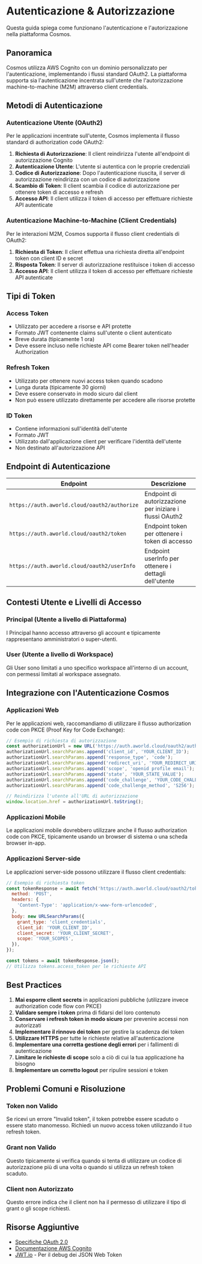 # Autenticazione & Autorizzazione

Questa guida spiega come funzionano l'autenticazione e l'autorizzazione nella piattaforma Cosmos.

## Panoramica

Cosmos utilizza AWS Cognito con un dominio personalizzato per l'autenticazione, implementando i flussi standard OAuth2. La piattaforma supporta sia l'autenticazione incentrata sull'utente che l'autorizzazione machine-to-machine (M2M) attraverso client credentials.

## Metodi di Autenticazione

### Autenticazione Utente (OAuth2)

Per le applicazioni incentrate sull'utente, Cosmos implementa il flusso standard di authorization code OAuth2:

1. **Richiesta di Autorizzazione**: Il client reindirizza l'utente all'endpoint di autorizzazione Cognito
2. **Autenticazione Utente**: L'utente si autentica con le proprie credenziali
3. **Codice di Autorizzazione**: Dopo l'autenticazione riuscita, il server di autorizzazione reindirizza con un codice di autorizzazione
4. **Scambio di Token**: Il client scambia il codice di autorizzazione per ottenere token di accesso e refresh
5. **Accesso API**: Il client utilizza il token di accesso per effettuare richieste API autenticate

### Autenticazione Machine-to-Machine (Client Credentials)

Per le interazioni M2M, Cosmos supporta il flusso client credentials di OAuth2:

1. **Richiesta di Token**: Il client effettua una richiesta diretta all'endpoint token con client ID e secret
2. **Risposta Token**: Il server di autorizzazione restituisce i token di accesso
3. **Accesso API**: Il client utilizza il token di accesso per effettuare richieste API autenticate

## Tipi di Token

### Access Token

- Utilizzato per accedere a risorse e API protette
- Formato JWT contenente claims sull'utente o client autenticato
- Breve durata (tipicamente 1 ora)
- Deve essere incluso nelle richieste API come Bearer token nell'header Authorization

### Refresh Token

- Utilizzato per ottenere nuovi access token quando scadono
- Lunga durata (tipicamente 30 giorni)
- Deve essere conservato in modo sicuro dal client
- Non può essere utilizzato direttamente per accedere alle risorse protette

### ID Token

- Contiene informazioni sull'identità dell'utente
- Formato JWT
- Utilizzato dall'applicazione client per verificare l'identità dell'utente
- Non destinato all'autorizzazione API

## Endpoint di Autenticazione

| Endpoint | Descrizione |
|----------|-------------|
| `https://auth.aworld.cloud/oauth2/authorize` | Endpoint di autorizzazione per iniziare i flussi OAuth2 |
| `https://auth.aworld.cloud/oauth2/token` | Endpoint token per ottenere i token di accesso |
| `https://auth.aworld.cloud/oauth2/userInfo` | Endpoint userInfo per ottenere i dettagli dell'utente |

## Contesti Utente e Livelli di Accesso

### Principal (Utente a livello di Piattaforma)

I Principal hanno accesso attraverso gli account e tipicamente rappresentano amministratori o super-utenti.

### User (Utente a livello di Workspace)

Gli User sono limitati a uno specifico workspace all'interno di un account, con permessi limitati al workspace assegnato.

## Integrazione con l'Autenticazione Cosmos

### Applicazioni Web

Per le applicazioni web, raccomandiamo di utilizzare il flusso authorization code con PKCE (Proof Key for Code Exchange):

```javascript
// Esempio di richiesta di autorizzazione
const authorizationUrl = new URL('https://auth.aworld.cloud/oauth2/authorize');
authorizationUrl.searchParams.append('client_id', 'YOUR_CLIENT_ID');
authorizationUrl.searchParams.append('response_type', 'code');
authorizationUrl.searchParams.append('redirect_uri', 'YOUR_REDIRECT_URI');
authorizationUrl.searchParams.append('scope', 'openid profile email');
authorizationUrl.searchParams.append('state', 'YOUR_STATE_VALUE');
authorizationUrl.searchParams.append('code_challenge', 'YOUR_CODE_CHALLENGE');
authorizationUrl.searchParams.append('code_challenge_method', 'S256');

// Reindirizza l'utente all'URL di autorizzazione
window.location.href = authorizationUrl.toString();
```

### Applicazioni Mobile

Le applicazioni mobile dovrebbero utilizzare anche il flusso authorization code con PKCE, tipicamente usando un browser di sistema o una scheda browser in-app.

### Applicazioni Server-side

Le applicazioni server-side possono utilizzare il flusso client credentials:

```javascript
// Esempio di richiesta token
const tokenResponse = await fetch('https://auth.aworld.cloud/oauth2/token', {
  method: 'POST',
  headers: {
    'Content-Type': 'application/x-www-form-urlencoded',
  },
  body: new URLSearchParams({
    grant_type: 'client_credentials',
    client_id: 'YOUR_CLIENT_ID',
    client_secret: 'YOUR_CLIENT_SECRET',
    scope: 'YOUR_SCOPES',
  }),
});

const tokens = await tokenResponse.json();
// Utilizza tokens.access_token per le richieste API
```

## Best Practices

1. **Mai esporre client secrets** in applicazioni pubbliche (utilizzare invece authorization code flow con PKCE)
2. **Validare sempre i token** prima di fidarsi del loro contenuto
3. **Conservare i refresh token in modo sicuro** per prevenire accessi non autorizzati
4. **Implementare il rinnovo dei token** per gestire la scadenza dei token
5. **Utilizzare HTTPS** per tutte le richieste relative all'autenticazione
6. **Implementare una corretta gestione degli errori** per i fallimenti di autenticazione
7. **Limitare le richieste di scope** solo a ciò di cui la tua applicazione ha bisogno
8. **Implementare un corretto logout** per ripulire sessioni e token

## Problemi Comuni e Risoluzione

### Token non Valido

Se ricevi un errore "Invalid token", il token potrebbe essere scaduto o essere stato manomesso. Richiedi un nuovo access token utilizzando il tuo refresh token.

### Grant non Valido

Questo tipicamente si verifica quando si tenta di utilizzare un codice di autorizzazione più di una volta o quando si utilizza un refresh token scaduto.

### Client non Autorizzato

Questo errore indica che il client non ha il permesso di utilizzare il tipo di grant o gli scope richiesti.

## Risorse Aggiuntive

- [Specifiche OAuth 2.0](https://oauth.net/2/)
- [Documentazione AWS Cognito](https://docs.aws.amazon.com/cognito/latest/developerguide/what-is-amazon-cognito.html)
- [JWT.io](https://jwt.io/) - Per il debug dei JSON Web Token
